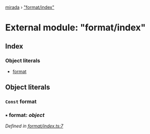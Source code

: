 [mirada](../README.md) › ["format/index"](_format_index_.md)

# External module: "format/index"


## Index

### Object literals

* [format](_format_index_.md#const-format)

## Object literals

### `Const` format

### ▪ **format**: *object*

*Defined in [format/index.ts:7](https://github.com/cancerberoSgx/mirada/blob/f0c0267/mirada/src/format/index.ts#L7)*